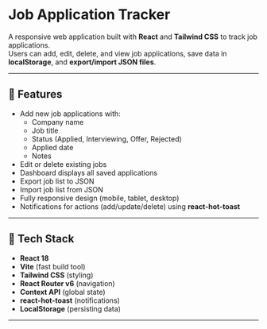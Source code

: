 # Job Application Tracker

A responsive web application built with **React** and **Tailwind CSS** to track job applications.  
Users can add, edit, delete, and view job applications, save data in **localStorage**, and **export/import JSON files**.

---

## 🔹 Features

- Add new job applications with:
  - Company name
  - Job title
  - Status (Applied, Interviewing, Offer, Rejected)
  - Applied date
  - Notes
- Edit or delete existing jobs
- Dashboard displays all saved applications
- Export job list to JSON
- Import job list from JSON
- Fully responsive design (mobile, tablet, desktop)
- Notifications for actions (add/update/delete) using **react-hot-toast**

---

## 🔹 Tech Stack

- **React 18**  
- **Vite** (fast build tool)  
- **Tailwind CSS** (styling)  
- **React Router v6** (navigation)  
- **Context API** (global state)  
- **react-hot-toast** (notifications)  
- **LocalStorage** (persisting data)  

---